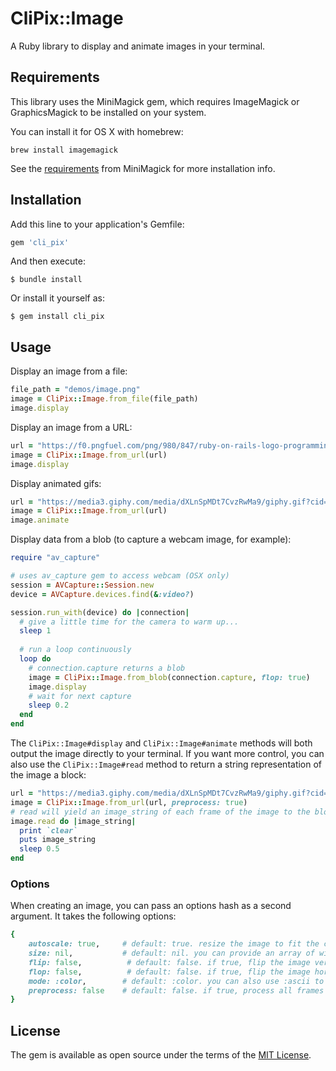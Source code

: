 # CliPix::Image

A Ruby library to display and animate images in your terminal.

## Requirements

This library uses the MiniMagick gem, which requires ImageMagick or GraphicsMagick to be installed on your system.

You can install it for OS X with homebrew:

```
brew install imagemagick
```

See the [requirements](https://github.com/minimagick/minimagick#requirements) from MiniMagick for more installation info.

## Installation

Add this line to your application's Gemfile:

```rb
gem 'cli_pix'
```

And then execute:

    $ bundle install

Or install it yourself as:

    $ gem install cli_pix

## Usage

Display an image from a file:

```rb
file_path = "demos/image.png"
image = CliPix::Image.from_file(file_path)
image.display
```

Display an image from a URL:

```rb
url = "https://f0.pngfuel.com/png/980/847/ruby-on-rails-logo-programming-language-rubygems-ruby-png-clip-art.png"
image = CliPix::Image.from_url(url)
image.display
```

Display animated gifs:

```rb
url = "https://media3.giphy.com/media/dXLnSpMDt7CvzRwMa9/giphy.gif?cid=ecf05e47nkii9rn5xq6uc0tsoyc53rowe8zjnwrcydkfbw6w&rid=giphy.gif"
image = CliPix::Image.from_url(url)
image.animate
```

Display data from a blob (to capture a webcam image, for example):

```rb
require "av_capture"

# uses av_capture gem to access webcam (OSX only)
session = AVCapture::Session.new
device = AVCapture.devices.find(&:video?)

session.run_with(device) do |connection|
  # give a little time for the camera to warm up...
  sleep 1
  
  # run a loop continuously
  loop do
    # connection.capture returns a blob
    image = CliPix::Image.from_blob(connection.capture, flop: true)
    image.display
    # wait for next capture
    sleep 0.2
  end
end
```

The `CliPix::Image#display` and `CliPix::Image#animate` methods will both output the image directly to your terminal. If you want more control, you can also use the `CliPix::Image#read` method to return a string representation of the image a block:

```rb
url = "https://media3.giphy.com/media/dXLnSpMDt7CvzRwMa9/giphy.gif?cid=ecf05e47nkii9rn5xq6uc0tsoyc53rowe8zjnwrcydkfbw6w&rid=giphy.gif"
image = CliPix::Image.from_url(url, preprocess: true)
# read will yield an image_string of each frame of the image to the block
image.read do |image_string|
  print `clear`
  puts image_string
  sleep 0.5
end
```

### Options

When creating an image, you can pass an options hash as a second argument. It takes the following options:

```rb
{
    autoscale: true,     # default: true. resize the image to fit the console window.
    size: nil,           # default: nil. you can provide an array of width and height [50, 30] or a string "50x30" to resize the image
    flip: false,          # default: false. if true, flip the image vertically
    flop: false,          # default: false. if true, flip the image horizontally
    mode: :color,        # default: :color. you can also use :ascii to display the image in ASCII mode.
    preprocess: false    # default: false. if true, process all frames of the image before displaying. useful for animated gifs.
}
```

## License

The gem is available as open source under the terms of the [MIT License](https://opensource.org/licenses/MIT).
